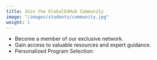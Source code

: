 ```yaml
---
title: Join the GlobalEdHub Community
image: "/images/students/community.jpg"
weight: 1
---
```


- Become a member of our exclusive network.
- Gain access to valuable resources and expert guidance.
- Personalized Program Selection:


